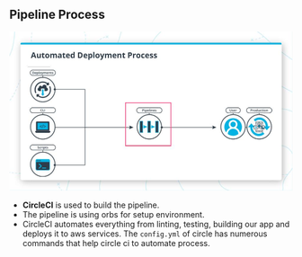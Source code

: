 ## Pipeline Process

<img src="../screenshots/pipeline.jpg" alt="angular-logo"/>

-   **CircleCI** is used to build the pipeline.
-   The pipeline is using orbs for setup environment.
-   CircleCI automates everything from linting, testing, building our app and deploys it to aws services. The `config.yml` of circle has numerous commands that help circle ci to automate process.

